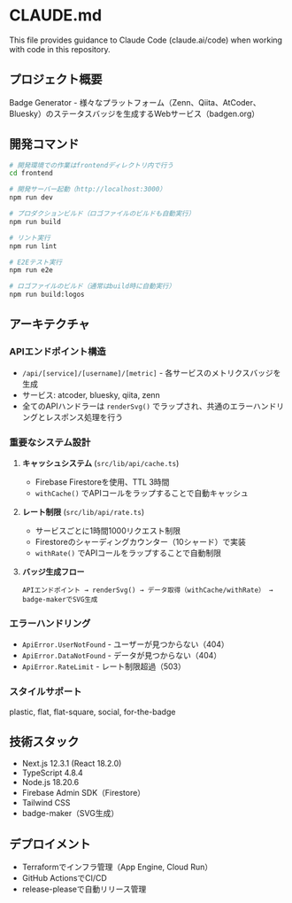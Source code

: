 # CLAUDE.md

This file provides guidance to Claude Code (claude.ai/code) when working with code in this repository.

## プロジェクト概要

Badge Generator - 様々なプラットフォーム（Zenn、Qiita、AtCoder、Bluesky）のステータスバッジを生成するWebサービス（badgen.org）

## 開発コマンド

```bash
# 開発環境での作業はfrontendディレクトリ内で行う
cd frontend

# 開発サーバー起動（http://localhost:3000）
npm run dev

# プロダクションビルド（ロゴファイルのビルドも自動実行）
npm run build

# リント実行
npm run lint

# E2Eテスト実行
npm run e2e

# ロゴファイルのビルド（通常はbuild時に自動実行）
npm run build:logos
```

## アーキテクチャ

### APIエンドポイント構造
- `/api/[service]/[username]/[metric]` - 各サービスのメトリクスバッジを生成
- サービス: atcoder, bluesky, qiita, zenn
- 全てのAPIハンドラーは `renderSvg()` でラップされ、共通のエラーハンドリングとレスポンス処理を行う

### 重要なシステム設計

1. **キャッシュシステム** (`src/lib/api/cache.ts`)
   - Firebase Firestoreを使用、TTL 3時間
   - `withCache()` でAPIコールをラップすることで自動キャッシュ

2. **レート制限** (`src/lib/api/rate.ts`)
   - サービスごとに1時間1000リクエスト制限
   - Firestoreのシャーディングカウンター（10シャード）で実装
   - `withRate()` でAPIコールをラップすることで自動制限

3. **バッジ生成フロー**
   ```
   APIエンドポイント → renderSvg() → データ取得（withCache/withRate） → badge-makerでSVG生成
   ```

### エラーハンドリング
- `ApiError.UserNotFound` - ユーザーが見つからない（404）
- `ApiError.DataNotFound` - データが見つからない（404）
- `ApiError.RateLimit` - レート制限超過（503）

### スタイルサポート
plastic, flat, flat-square, social, for-the-badge

## 技術スタック
- Next.js 12.3.1 (React 18.2.0)
- TypeScript 4.8.4
- Node.js 18.20.6
- Firebase Admin SDK（Firestore）
- Tailwind CSS
- badge-maker（SVG生成）

## デプロイメント
- Terraformでインフラ管理（App Engine, Cloud Run）
- GitHub ActionsでCI/CD
- release-pleaseで自動リリース管理